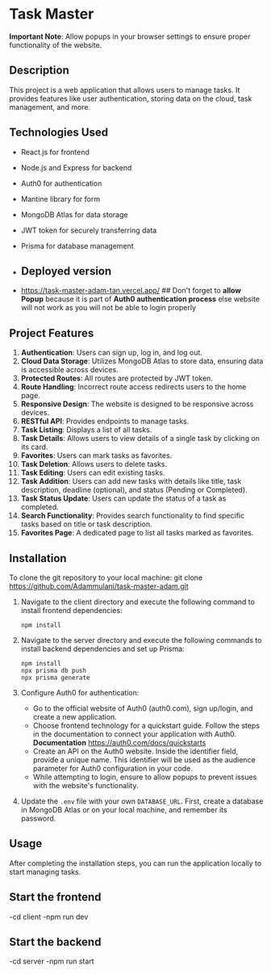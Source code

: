 # Task Master

**Important Note**: Allow popups in your browser settings to ensure proper functionality of the website.


## Description

This project is a web application that allows users to manage tasks. It provides features like user authentication, storing data on the cloud, task management, and more.

## Technologies Used

- React.js for frontend
- Node.js and Express for backend
- Auth0 for authentication
- Mantine library for form
- MongoDB Atlas for data storage
- JWT token for securely transferring data
- Prisma for database management

- ## Deployed version
- https://task-master-adam-tan.vercel.app/    ## Don't forget to **allow Popup** because it is part of **Auth0 authentication process** else website will not work as you will not be able to login properly


## Project Features

1. **Authentication**: Users can sign up, log in, and log out.
2. **Cloud Data Storage**: Utilizes MongoDB Atlas to store data, ensuring data is accessible across devices.
3. **Protected Routes**: All routes are protected by JWT token.
4. **Route Handling**: Incorrect route access redirects users to the home page.
5. **Responsive Design**: The website is designed to be responsive across devices.
6. **RESTful API**: Provides endpoints to manage tasks.
7. **Task Listing**: Displays a list of all tasks.
8. **Task Details**: Allows users to view details of a single task by clicking on its card.
9. **Favorites**: Users can mark tasks as favorites.
10. **Task Deletion**: Allows users to delete tasks.
11. **Task Editing**: Users can edit existing tasks.
12. **Task Addition**: Users can add new tasks with details like title, task description, deadline (optional), and status (Pending or Completed).
13. **Task Status Update**: Users can update the status of a task as completed.
14. **Search Functionality**: Provides search functionality to find specific tasks based on title or task description.
15. **Favorites Page**: A dedicated page to list all tasks marked as favorites.

## Installation

To clone the git repository to your local machine:
git clone https://github.com/Adammulani/task-master-adam.git

1. Navigate to the client directory and execute the following command to install frontend dependencies:
    ```
    npm install
    ```

2. Navigate to the server directory and execute the following commands to install backend dependencies and set up Prisma:
    ```
    npm install
    npx prisma db push
    npx prisma generate
    ```

3. Configure Auth0 for authentication:
    - Go to the official website of Auth0 (auth0.com), sign up/login, and create a new application.
    - Choose frontend technology for a quickstart guide. Follow the steps in the documentation to connect your application with Auth0. **Documentation** https://auth0.com/docs/quickstarts
    - Create an API on the Auth0 website. Inside the identifier field, provide a unique name. This identifier will be used as the audience parameter for Auth0 configuration in your code.
    - While attempting to login, ensure to allow popups to prevent issues with the website's functionality.

4. Update the `.env` file with your own `DATABASE_URL`. First, create a database in MongoDB Atlas or on your local machine, and remember its password.

## Usage

After completing the installation steps, you can run the application locally to start managing tasks.

## Start the frontend
-cd client
-npm run dev

## Start the backend
-cd server
-npm run start



